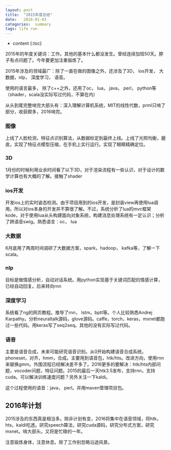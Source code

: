 ```yaml
---
layout: post
title:  "2015年度总结"
date:   2016-01-03
categories:  summary
tags: life run
---
```

* content
{:toc}



2015年的年度关键词：工作。其他的基本什么都没发生。曾经连续加班50天。脖子有点问题了。今年要更加注重锻炼了。

2015年涉及的领域最广：除了一直在做的图像之外，还涉及了3D， ios开发， 大数据，nlp， 深度学习， 语音。

使用的语言最多， 除了c++之外，还用了oc， lua， java， perl， python等（shader，scala没实际写过代码，不算在内）

从头到尾完整啃完大部头有：深入理解计算机系统，MIT的线性代数，prml只啃了部分，收获颇多，2016啃完。

### 图像
上线了人脸检测，特征点识别算法，从数据标定到最终上线。上线了光照均衡，磨皮。实现了特征点模型压缩，在手机上实行运行。实现了眼睛精确定位。

### 3D
1月份的时候利用业余时间看了以下3D，对于渲染流程有一些认识，对于设计的数学计算也有大概的了解。接触了shader

### ios开发
开发ios上的实时姿态检测。由于项目用到的ios开发，是封装view再使用lua调用。所以对ios本身的开发并不算很了解。不过，系统分析了lua的mvc框架kode，对于使用lua从头构建面向对象系统，构建消息处理系统有一定认识；分析了跨语音swig。熟悉语言：oc， lua

### 大数据
6月底用了两周时间调研了大数据方案，spark，hadoop， kafka等，了解一下scala。

### nlp
目标是做情感分析，自动对话系统。用python实现基于关键词匹配的情感计算，已经自动回复。后来转向rnn

### 深度学习
系统看了ng的网页教程。推导了rnn， lstm，bptt等。个人比较熟悉Andrej Karpathy。分析neuraltalk源码，glove源码。caffe，torch，keras，mxnet都跑过一些代码。用keras写了seq2seq。其他的没有实际写过代码。

### 语音
主要是语音合成，未来可能研究语音识别。从0开始构建语音合成系统。phoneset，对齐，hmm，合成。主要用到语音包，htk/hts。改进方向，使用rnn来替换gmm。外围流程已经解决差不多了。2016更多的要解决：htk/hts内部问题，vocoder问题，特征问题。2015的最后一天htk3.5发布，支持rnn，支持cuda。可以解决训练速度问题？另外关注一下kaldi。

这个过程使用的语音：java， perl。并用maven管理项目包。


## 2016年计划
2015涉及的东西真是相当多。除非计划有变，2016将集中在语音领域，将htk，hts，kaldi吃透。研究speech算法，研究cuda源码，研究分布式方案，研究mxnet。啃大部头。又将是忙碌的一年。

注意锻炼身体，注意休息。除了工作别忽略沿途风景。
